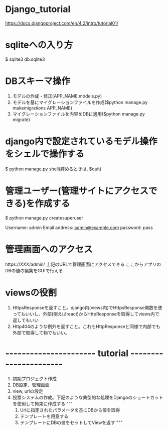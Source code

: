 # Django_tutorial
https://docs.djangoproject.com/en/4.2/intro/tutorial01/

# sqliteへの入り方
$ sqlite3 db.sqlite3 

# DBスキーマ操作
1. モデルの作成・修正(APP_NAME.models.py)
2. モデルを基にマイグレーションファイルを作成($python manage.py makemigrations APP_NAME)
3. マイグレーションファイルを内容をDBに適用($python manage.py migrate)

# django内で設定されているモデル操作をシェルで操作する
$ python manage.py shell(辞めるときは, $quit)

# 管理ユーザー(管理サイトにアクセスできる)を作成する
$ python manage.py createsuperuser

Username: admin
Email address: admin@example.com
password: pass

# 管理画面へのアクセス
https://XXX/admin/
上記のURLで管理画面にアクセスできる
ここからアプリのDBの値の編集をGUIで行える

# viewsの役割
1. HttpsResponseを返すこと。django内(views内)でHttpsResponse関数を使ってもいいし、外部(例えばreact)からHttpResponseを取得してviews内で返してもいい
2. Http404のような例外を返すこと。これもHttpResponseと同様で内部でも外部で取得して物でもいい。




# ---------------------- tutorial ----------------------
1. 初期プロジェクト作成
2. DB設定、管理画面
3. view, urlの設定
4. 投票システムの作成。下記のような典型的な処理をDjangoのショートカットを使用して拘束に作成する
    """
    1. Urlに指定されたパラメータを基にDBから値を取得
    2. テンプレートを用意する
    3. テンプレートにDBの値をセットしてViewを返す
    """



